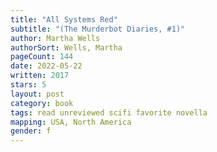 ```yaml
---
title: "All Systems Red"
subtitle: "(The Murderbot Diaries, #1)"
author: Martha Wells
authorSort: Wells, Martha
pageCount: 144
date: 2022-05-22
written: 2017
stars: 5
layout: post
category: book
tags: read unreviewed scifi favorite novella
mapping: USA, North America
gender: f
---
```

